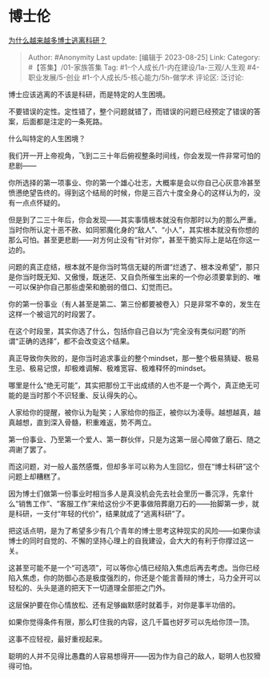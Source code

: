 # 博士伦
[为什么越来越多博士逃离科研？](https://www.zhihu.com/question/291597382/answer/3181365568)

> Author: #Anonymity
> Last update: [编辑于 2023-08-25]
> Link:
> Category: #【答集】/01-家族答集
> Tag: #1-个人成长/1-内在建设/1a-三观/人生观 #4-职业发展/5-创业 #1-个人成长/5-核心能力/5h-做学术 
> 评论区:
> 泛讨论:

博士应该逃离的不该是科研，而是特定的人生困境。

不要错误的定性。定性错了，整个问题就错了，而错误的问题已经预定了错误的答案，后面都是注定的一条死路。

什么叫特定的人生困境？

我们开一开上帝视角，飞到二三十年后俯视整条时间线，你会发现一件非常可怕的悲剧——

你所选择的第一项事业、你的第一个雄心壮志，大概率是会以你自己心灰意冷甚至愤懑绝望告终的。得到这个结局的时候，你是三百六十度全身心的这样认为的，没有一点点怀疑的。

但是到了二三十年后，你会发现——其实事情根本就没有你那时以为的那么严重。当时你所认定十恶不赦、如同邪魔化身的“敌人”、“小人”，其实根本就没有你想的那么可怕。甚至更悲剧——对方何止没有“针对你”，甚至干脆实际上是站在你这一边的。

问题的真正症结，根本就不是你当时笃信无疑的所谓“烂透了、根本没希望”，那只是你当时既无知、又傲慢，既迷茫、又自负所催生出来的一个你必须要拿到的、唯一可以保护你自己那些虚荣和脆弱的借口、幻觉而已。

你的第一份事业（有人甚至是第二、第三份都要被卷入）只是非常不幸的，发生在这样一个被诅咒的时段罢了。

在这个时段里，其实你选了什么，包括你自己自以为“完全没有类似问题”的所谓“正确的选择”，都不会改变这个结果。

真正导致你失败的，是你当时追求事业的整个mindset，那一整个极易猜疑、极易生忌、极易记恨，却极难调解、极难宽容、极难释怀的mindset。

哪里是什么“绝无可能”，其实把那份工干出成绩的人也不是一个两个，真正绝无可能的是当时那个不识轻重、反认得失的心。

人家给你的提醒，被你认为耻笑；人家给你的指正，被你以为凌辱。越想越真，越真越想，直到深入骨髓，积重难返，势不两立。

第一份事业、乃至第一个爱人、第一群伙伴，只是为这第一层心障做了磨石、随之凋谢了罢了。

而这问题，对一般人虽然感慨，但却多半可以称为人生回忆，但在“博士科研”这个问题上却糟糕了。

因为博士们做第一份事业时相当多人是真没机会先去社会里历一番沉浮，先拿什么“销售工作”、“客服工作”来给这份少不更事做陪葬磨刀石的——抬脚第一步，就是科研，一支付“年轻的代价”，结果就成了“逃离科研”了。

把这话点明，是为了希望多少有几个青年的博士思考这种现实的风险——如果你读博士的同时自觉的、不懈的坚持心理上的自我建设，会大大的有利于你撑过这一关。

这甚至可能不是一个“可选项”，可以等你心情已经陷入焦虑后再去考虑。当你已经陷入焦虑，你的防御心态是极度强烈的，你还是个能言善辩的博士，马力全开可以轻松的、头头是道的把天下一切道理全部拒之门外。

这层保护要在你心情放松、还有足够幽默感时就着手，对你是事半功倍的。

如果你觉得条件有限，那么盯住我的内容，这几千篇也好歹可以先给你顶一顶。

这事不应轻视，最好重视起来。

聪明的人并不见得比愚蠢的人容易想得开——因为作为自己的敌人，聪明人也狡猾得可怕。
